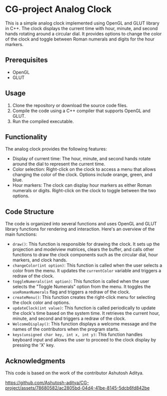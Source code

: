 # CG-project Analog Clock

This is a simple analog clock implemented using OpenGL and GLUT library in C++. The clock displays the current time with hour, minute, and second hands rotating around a circular dial. It provides options to change the color of the clock and toggle between Roman numerals and digits for the hour markers.

## Prerequisites

- OpenGL
- GLUT

## Usage

1. Clone the repository or download the source code files.
2. Compile the code using a C++ compiler that supports OpenGL and GLUT.
3. Run the compiled executable.

## Functionality

The analog clock provides the following features:

- Display of current time: The hour, minute, and second hands rotate around the dial to represent the current time.
- Color selection: Right-click on the clock to access a menu that allows changing the color of the clock. Options include orange, green, and blue.
- Hour markers: The clock can display hour markers as either Roman numerals or digits. Right-click on the clock to toggle between the two options.

## Code Structure

The code is organized into several functions and uses OpenGL and GLUT library functions for rendering and interaction. Here's an overview of the main functions:

- `draw()`: This function is responsible for drawing the clock. It sets up the projection and modelview matrices, clears the buffer, and calls other functions to draw the clock components such as the circular dial, hour markers, and clock hands.
- `changeColor(int option)`: This function is called when the user selects a color from the menu. It updates the `currentColor` variable and triggers a redraw of the clock.
- `toggleNumerals(int option)`: This function is called when the user selects the "Toggle Numerals" option from the menu. It toggles the `useRomanNumerals` flag and triggers a redraw of the clock.
- `createMenu()`: This function creates the right-click menu for selecting the clock color and options.
- `updateClock(int value)`: This function is called periodically to update the clock's time based on the system time. It retrieves the current hour, minute, and second and triggers a redraw of the clock.
- `WelcomeDisplay()`: This function displays a welcome message and the names of the contributors when the program starts.
- `keys(unsigned char key, int x, int y)`: This function handles keyboard input and allows the user to proceed to the clock display by pressing the 'X' key.

## Acknowledgments

This code is based on the work of the contributor Ashutosh Aditya.

https://github.com/Ashutosh-aditya/CG-project/assets/78680582/ac2805bd-04d4-41be-8145-5dcb6fd842be


